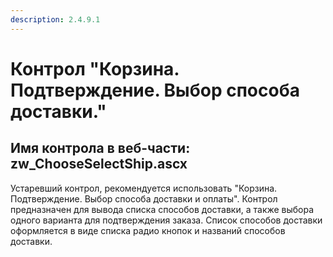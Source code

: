 ```yaml
---
description: 2.4.9.1
---
```


# Контрол "Корзина. Подтверждение. Выбор способа доставки."

## Имя контрола в веб-части: zw\_ChooseSelectShip.ascx

Устаревший контрол, рекомендуется использовать "Корзина. Подтверждение. Выбор способа доставки и оплаты". Контрол предназначен для вывода списка способов доставки, а также выбора одного варианта для подтверждения заказа. Список способов доставки оформляется в виде списка радио кнопок и названий способов доставки.

